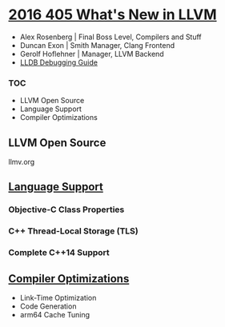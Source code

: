 
# [2016 405 What's New in LLVM](https://developer.apple.com/videos/play/wwdc2016/405/)


* Alex Rosenberg | Final Boss Level, Compilers and Stuff
* Duncan Exon | Smith Manager, Clang Frontend
* Gerolf Hoflehner | Manager, LLVM Backend
* [LLDB Debugging Guide](https://developer.apple.com/library/content/documentation/General/Conceptual/lldb-guide/chapters/Introduction.html)


### TOC

* LLVM Open Source
* Language Support
* Compiler Optimizations

## LLVM Open Source

llmv.org

## [Language Support](https://developer.apple.com/videos/play/wwdc2016/405/?time=276)

### Objective-C Class Properties

### C++ Thread-Local Storage (TLS)


### Complete C++14 Support


## [Compiler Optimizations](https://developer.apple.com/videos/play/wwdc2016/405/?time=814)


* Link-Time Optimization
* Code Generation
* arm64 Cache Tuning
